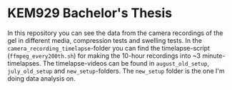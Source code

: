 # KEM929 Bachelor's Thesis

In this repository you can see the data from the camera recordings of the gel in different media, compression tests and swelling tests.
In the `camera_recording_timelapse`-folder you can find the timelapse-script
(`ffmpeg_every200th.sh`) for making
the 10-hour recordings into ~3 minute-timelapses. The timelapse-videos can be found in
`august_old_setup`, `july_old_setup` and `new_setup`-folders. The `new_setup` folder is the one
I'm doing data analysis on.
